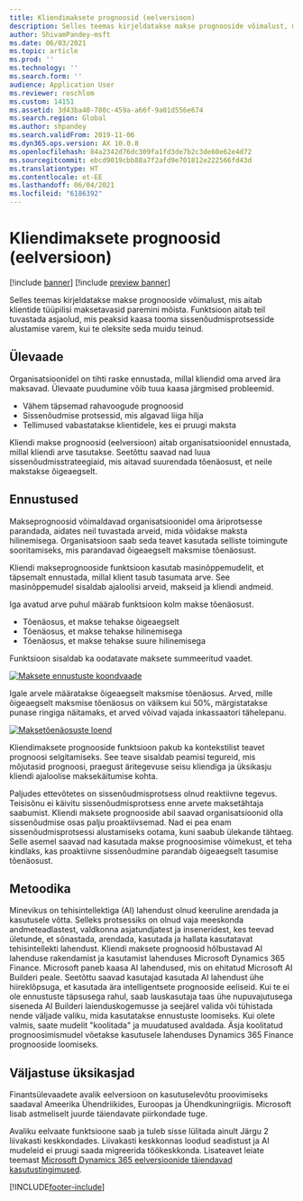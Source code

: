 ```yaml
---
title: Kliendimaksete prognoosid (eelversioon)
description: Selles teemas kirjeldatakse makse prognooside võimalust, mis aitab klientide tüüpilisi maksetavasid paremini mõista. Funktsioon aitab teil tuvastada asjaolud, mis peaksid kaasa tooma sissenõudmisprotsesside alustamise varem, kui te oleksite seda muidu teinud.
author: ShivamPandey-msft
ms.date: 06/03/2021
ms.topic: article
ms.prod: ''
ms.technology: ''
ms.search.form: ''
audience: Application User
ms.reviewer: roschlom
ms.custom: 14151
ms.assetid: 3d43ba40-780c-459a-a66f-9a01d556e674
ms.search.region: Global
ms.author: shpandey
ms.search.validFrom: 2019-11-06
ms.dyn365.ops.version: AX 10.0.8
ms.openlocfilehash: 84a2342d76dc309fa1fd3de7b2c3de60e62e4d72
ms.sourcegitcommit: ebcd9019cbb88a7f2afd9e701812e222566fd43d
ms.translationtype: HT
ms.contentlocale: et-EE
ms.lasthandoff: 06/04/2021
ms.locfileid: "6186392"
---
```

# <a name="customer-payment-predictions-preview"></a>Kliendimaksete prognoosid (eelversioon)

[!include [banner](../includes/banner.md)]
[!include [preview banner](../includes/preview-banner.md)]

Selles teemas kirjeldatakse makse prognooside võimalust, mis aitab klientide tüüpilisi maksetavasid paremini mõista. Funktsioon aitab teil tuvastada asjaolud, mis peaksid kaasa tooma sissenõudmisprotsesside alustamise varem, kui te oleksite seda muidu teinud.

## <a name="overview"></a>Ülevaade

Organisatsioonidel on tihti raske ennustada, millal kliendid oma arved ära maksavad. Ülevaate puudumine võib tuua kaasa järgmised probleemid.

- Vähem täpsemad rahavoogude prognoosid
- Sissenõudmise protsessid, mis algavad liiga hilja
- Tellimused vabastatakse klientidele, kes ei pruugi maksta

Kliendi makse prognoosid (eelversioon) aitab organisatsioonidel ennustada, millal kliendi arve tasutakse. Seetõttu saavad nad luua sissenõudmisstrateegiaid, mis aitavad suurendada tõenäosust, et neile makstakse õigeaegselt.

## <a name="predictions"></a>Ennustused

Makseprognoosid võimaldavad organisatsioonidel oma äriprotsesse parandada, aidates neil tuvastada arveid, mida võidakse maksta hilinemisega. Organisatsioon saab seda teavet kasutada selliste toimingute sooritamiseks, mis parandavad õigeaegselt maksmise tõenäosust.

Kliendi makseprognooside funktsioon kasutab masinõppemudelit, et täpsemalt ennustada, millal klient tasub tasumata arve. See masinõppemudel sisaldab ajaloolisi arveid, makseid ja kliendi andmeid.

Iga avatud arve puhul määrab funktsioon kolm makse tõenäosust.

- Tõenäosus, et makse tehakse õigeaegselt
- Tõenäosus, et makse tehakse hilinemisega
- Tõenäosus, et makse tehakse suure hilinemisega

Funktsioon sisaldab ka oodatavate maksete summeeritud vaadet.

[![Maksete ennustuste koondvaade](./media/graphic-payment-reports.png)](./media/graphic-payment-reports.png)

Igale arvele määratakse õigeaegselt maksmise tõenäosus. Arved, mille õigeaegselt maksmise tõenäosus on väiksem kui 50%, märgistatakse punase ringiga näitamaks, et arved võivad vajada inkassaatori tähelepanu.

[![Maksetõenäosuste loend](./media/customer-pymnt-probability-list.png)](./media/customer-pymnt-probability-list.png)

Kliendimaksete prognooside funktsioon pakub ka kontekstilist teavet prognoosi selgitamiseks. See teave sisaldab peamisi tegureid, mis mõjutasid prognoosi, praegust äritegevuse seisu kliendiga ja üksikasju kliendi ajaloolise maksekäitumise kohta.

Paljudes ettevõtetes on sissenõudmisprotsess olnud reaktiivne tegevus. Teisisõnu ei käivitu sissenõudmisprotsess enne arvete maksetähtaja saabumist. Kliendi maksete prognooside abil saavad organisatsioonid olla sissenõudmise osas palju proaktiivsemad. Nad ei pea enam sissenõudmisprotsessi alustamiseks ootama, kuni saabub ülekande tähtaeg. Selle asemel saavad nad kasutada makse prognoosimise võimekust, et teha kindlaks, kas proaktiivne sissenõudmine parandab õigeaegselt tasumise tõenäosust.

## <a name="methodology"></a>Metoodika

Minevikus on tehisintellektiga (AI) lahendust olnud keeruline arendada ja kasutusele võtta. Selleks protsessiks on olnud vaja meeskonda andmeteadlastest, valdkonna asjatundjatest ja inseneridest, kes teevad ületunde, et sõnastada, arendada, kasutada ja hallata kasutatavat tehisintellekti lahendust. Kliendi maksete prognoosid hõlbustavad AI lahenduse rakendamist ja kasutamist lahenduses Microsoft Dynamics 365 Finance. Microsoft paneb kaasa AI lahendused, mis on ehitatud Microsoft AI Builderi peale. Seetõttu saavad kasutajad kasutada AI lahendust ühe hiireklõpsuga, et kasutada ära intelligentsete prognooside eeliseid. Kui te ei ole ennustuste täpsusega rahul, saab lauskasutaja taas ühe nupuvajutusega siseneda AI Builderi laienduskogemusse ja seejärel valida või tühistada nende väljade valiku, mida kasutatakse ennustuste loomiseks. Kui olete valmis, saate mudelit "koolitada" ja muudatused avaldada. Äsja koolitatud prognoosimismudel võetakse kasutusele lahenduses Dynamics 365 Finance prognooside loomiseks.

## <a name="release-details"></a>Väljastuse üksikasjad

Finantsülevaadete avalik eelversioon on kasutuselevõtu proovimiseks saadaval Ameerika Ühendriikides, Euroopas ja Ühendkuningriigis. Microsoft lisab astmeliselt juurde täiendavate piirkondade tuge.

Avaliku eelvaate funktsioone saab ja tuleb sisse lülitada ainult Järgu 2 liivakasti keskkondades. Liivakasti keskkonnas loodud seadistust ja AI mudeleid ei pruugi saada migreerida töökeskkonda. Lisateavet leiate teemast [Microsoft Dynamics 365 eelversioonide täiendavad kasutustingimused](../../fin-ops-core/fin-ops/get-started/public-preview-terms.md).

[!INCLUDE[footer-include](../../includes/footer-banner.md)]
